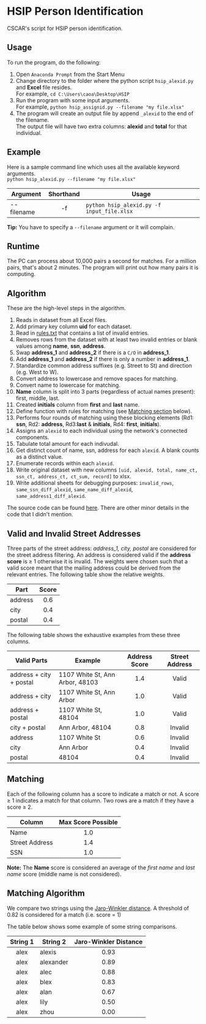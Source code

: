 # HSIP Person Identification
CSCAR's script for HSIP person identification.

## Usage
To run the program, do the following:
1. Open `Anaconda Prompt` from the Start Menu
2. Change directory to the folder where the python script `hsip_alexid.py` and **Excel** file resides.  
For example, `cd C:\Users\caoa\Desktop\HSIP`
3. Run the program with some input arguments.  
For example, `python hsip_assignid.py --filename "my file.xlsx"`
4. The program will create an output file by append `_alexid` to the end of the filename.  
The output file will have two extra columns: **alexid** and **total** for that individual.

## Example
Here is a sample command line which uses all the available keyword arguments.  
`python hsip_alexid.py --filename "my file.xlsx"`

Argument|Shorthand|Usage
---|:---:|---
--filename|-f|`python hsip_alexid.py -f input_file.xlsx`

**Tip:** You have to specify a `--filename` argument or it will complain.

## Runtime
The PC can process about 10,000 pairs a second for matches. For a million pairs, that's about 2 minutes. The program will print out how many pairs it is computing.

## Algorithm
These are the high-level steps in the algorithm.
1. Reads in dataset from all Excel files.
2. Add primary key column **uid** for each dataset.
3. Read in [rules.txt](rules.txt) that contains a list of invalid entries.
3. Removes rows from the dataset with at least two invalid entries or blank values among **name**, **ssn**, **address**.
4. Swap **address_1** and **address_2** if there is a `C/O` in **address_1**.
5. Add **address_1** and **address_2** if there is only a number in **address_1**.
6. Standardize common address suffixes (e.g. Street to St) and direction (e.g. West to W).
7. Convert address to lowercase and remove spaces for matching.
8. Convert name to lowercase for matching.
9. **Name** column is split into 3 parts (regardless of actual names present): first, middle, last.
10. Created **initials** column from **first** and **last** name.
11. Define function with rules for matching (see [Matching section](#matching) below).
12. Performs four rounds of matching using these blocking elements (Rd1: **ssn**, Rd2: **address**, Rd3:**last** & **initials**, Rd4: **first**, **initials**).
13. Assigns an `alexid` to each individual using the network's connected components.
14. Tabulate total amount for each indivudal.
16. Get distinct count of name, ssn, address for each `alexid`. A blank counts as a distinct value.
17. Enumerate records within each `alexid`.
16. Write original dataset with new columns `[uid, alexid, total, name_ct, ssn_ct, address_ct, ct_sum, record]` to xlsx.
17. Write additional sheets for debugging purposes: `invalid_rows`, `same_ssn_diff_alexid`, `same_name_diff_alexid`, `same_address1_diff_alexid`.

The source code can be found [here](hsip_alexid.py). There are other minor details in the code that I didn't mention. 

## Valid and Invalid Street Addresses
Three parts of the street address: *address_1, city, postal* are considered for the street address filtering.
An address is considered valid if the **address score** is ≥ 1 otherwise it is invalid. The weights were chosen such that a valid score meant that the mailing address could be derived from the relevant entries. The following table show the relative weights.

Part|Score
---|:---:
address|0.6
city|0.4
postal|0.4

The following table shows the exhaustive examples from these three columns.

Valid Parts|Example|Address Score|Street Address
---|---|:---:|:---:
address + city + postal|1107 White St, Ann Arbor, 48103|1.4|Valid
address + city|1107 White St, Ann Arbor|1.0|Valid
address + postal|1107 White St, 48104|1.0|Valid
city + postal|Ann Arbor, 48104|0.8|Invalid
address|1107 White St|0.6|Invalid
city|Ann Arbor|0.4|Invalid
postal|48104|0.4|Invalid

## Matching
Each of the following column has a score to indicate a match or not. A score ≥ 1 indicates a match for that column. Two rows are a match if they have a score ≥ 2.

Column|Max Score Possible
---|:---:
Name|1.0
Street Address|1.4
SSN|1.0

**Note:** The **Name** score is considered an average of the *first name* and *last name* score (middle name is not considered).

## Matching Algorithm
We compare two strings using the [Jaro-Winkler distance](https://en.wikipedia.org/wiki/Jaro%E2%80%93Winkler_distance). A threshold of 0.82 is considered for a match (i.e. score = 1)

The table below shows some example of some string comparisons.

String 1|String 2|Jaro-Winkler Distance
:---:|---|:---:
alex|alexis|0.93
alex|alexander|0.89
alex|alec|0.88
alex|blex|0.83
alex|alan|0.67
alex|lily|0.50
alex|zhou|0.00

